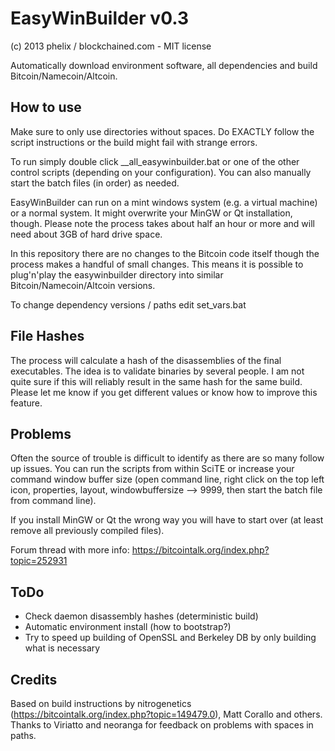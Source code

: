 EasyWinBuilder v0.3
===============
(c) 2013 phelix / blockchained.com - MIT license

Automatically download environment software, all dependencies and build Bitcoin/Namecoin/Altcoin. 

How to use
-----------
Make sure to only use directories without spaces. Do EXACTLY follow the script instructions or the build might fail with strange errors.

To run simply double click __all_easywinbuilder.bat or one of the other control scripts (depending on your configuration). You can also manually start the batch files (in order) as needed.

EasyWinBuilder can run on a mint windows system (e.g. a virtual machine) or a normal system. It might overwrite your MinGW or Qt installation, though. Please note the process takes about half an hour or more and will need about 3GB of hard drive space.

In this repository there are no changes to the Bitcoin code itself though the process makes a handful of small changes. This means it is possible to plug'n'play the easywinbuilder directory into similar Bitcoin/Namecoin/Altcoin versions.

To change dependency versions / paths edit set_vars.bat

File Hashes
-----------
The process will calculate a hash of the disassemblies of the final executables. The idea is to validate binaries by several people.
I am not quite sure if this will reliably result in the same hash for the same build. Please let me know if you get different values or know how to improve this feature.

Problems
--------
Often the source of trouble is difficult to identify as there are so many follow up issues. You can run the scripts from within SciTE or increase your command window buffer size (open command line, right click on the top left icon, properties, layout, windowbuffersize --> 9999, then start the batch file from command line).

If you install MinGW or Qt the wrong way you will have to start over (at least remove all previously compiled files).

Forum thread with more info: https://bitcointalk.org/index.php?topic=252931

ToDo
-----
* Check daemon disassembly hashes (deterministic build)
* Automatic environment install (how to bootstrap?)
* Try to speed up building of OpenSSL and Berkeley DB by only building what is necessary


Credits
-------
Based on build instructions by nitrogenetics (https://bitcointalk.org/index.php?topic=149479.0), Matt Corallo and others.
Thanks to Viriatto and neoranga for feedback on problems with spaces in paths.
